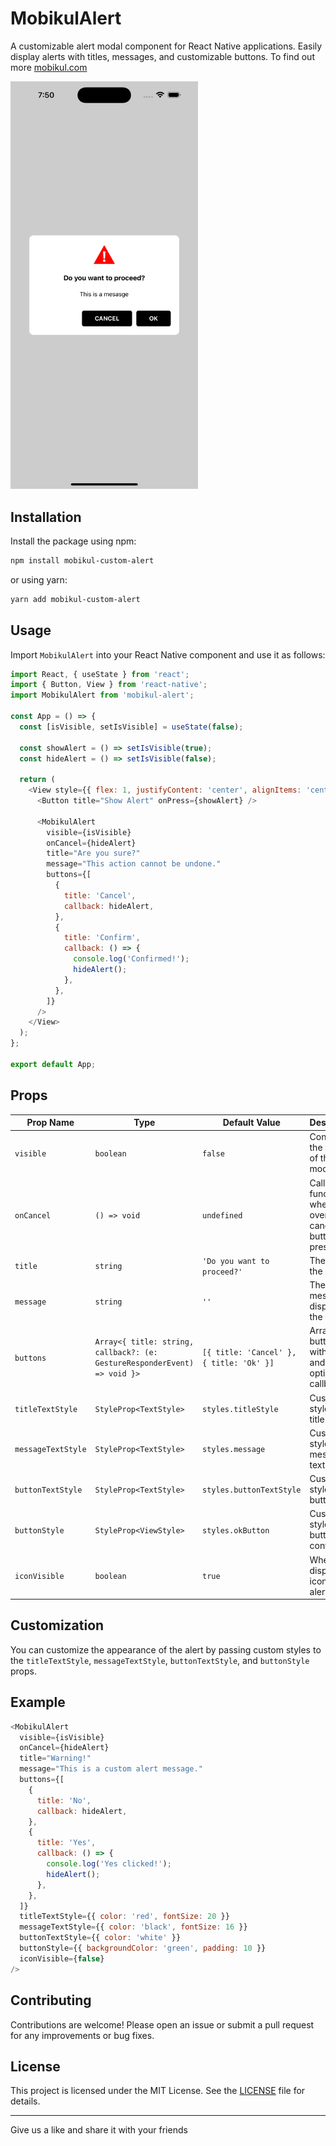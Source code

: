 # MobikulAlert

A customizable alert modal component for React Native applications. Easily display alerts with titles, messages, and customizable buttons.
To find out more [mobikul.com](https://mobikul.com/)

<img src="./src/assets/image.png" alt="MobikulAlert Preview" width="300" /> <!-- Smaller image -->
## Installation

Install the package using npm:

```bash
npm install mobikul-custom-alert
```

or using yarn:

```bash
yarn add mobikul-custom-alert
```

## Usage

Import `MobikulAlert` into your React Native component and use it as follows:

```javascript
import React, { useState } from 'react';
import { Button, View } from 'react-native';
import MobikulAlert from 'mobikul-alert';

const App = () => {
  const [isVisible, setIsVisible] = useState(false);

  const showAlert = () => setIsVisible(true);
  const hideAlert = () => setIsVisible(false);

  return (
    <View style={{ flex: 1, justifyContent: 'center', alignItems: 'center' }}>
      <Button title="Show Alert" onPress={showAlert} />

      <MobikulAlert
        visible={isVisible}
        onCancel={hideAlert}
        title="Are you sure?"
        message="This action cannot be undone."
        buttons={[
          {
            title: 'Cancel',
            callback: hideAlert,
          },
          {
            title: 'Confirm',
            callback: () => {
              console.log('Confirmed!');
              hideAlert();
            },
          },
        ]}
      />
    </View>
  );
};

export default App;
```

## Props

| Prop Name         | Type                          | Default Value               | Description                                                                 |
|-------------------|-------------------------------|-----------------------------|-----------------------------------------------------------------------------|
| `visible`         | `boolean`                     | `false`                     | Controls the visibility of the alert modal.                                 |
| `onCancel`        | `() => void`                  | `undefined`                 | Callback function when the overlay or cancel button is pressed.             |
| `title`           | `string`                      | `'Do you want to proceed?'` | The title of the alert.                                                     |
| `message`         | `string`                      | `''`                        | The message displayed in the alert.                                         |
| `buttons`         | `Array<{ title: string, callback?: (e: GestureResponderEvent) => void }>` | `[{ title: 'Cancel' }, { title: 'Ok' }]` | Array of buttons with titles and optional callbacks. |
| `titleTextStyle`  | `StyleProp<TextStyle>`        | `styles.titleStyle`         | Custom style for the title text.                                            |
| `messageTextStyle`| `StyleProp<TextStyle>`        | `styles.message`            | Custom style for the message text.                                          |
| `buttonTextStyle` | `StyleProp<TextStyle>`        | `styles.buttonTextStyle`    | Custom style for the button text.                                           |
| `buttonStyle`     | `StyleProp<ViewStyle>`        | `styles.okButton`           | Custom style for the button container.                                      |
| `iconVisible`     | `boolean`                     | `true`                      | Whether to display the icon in the alert.                                   |

## Customization

You can customize the appearance of the alert by passing custom styles to the `titleTextStyle`, `messageTextStyle`, `buttonTextStyle`, and `buttonStyle` props.

## Example

```javascript
<MobikulAlert
  visible={isVisible}
  onCancel={hideAlert}
  title="Warning!"
  message="This is a custom alert message."
  buttons={[
    {
      title: 'No',
      callback: hideAlert,
    },
    {
      title: 'Yes',
      callback: () => {
        console.log('Yes clicked!');
        hideAlert();
      },
    },
  ]}
  titleTextStyle={{ color: 'red', fontSize: 20 }}
  messageTextStyle={{ color: 'black', fontSize: 16 }}
  buttonTextStyle={{ color: 'white' }}
  buttonStyle={{ backgroundColor: 'green', padding: 10 }}
  iconVisible={false}
/>
```

## Contributing

Contributions are welcome! Please open an issue or submit a pull request for any improvements or bug fixes.

## License

This project is licensed under the MIT License. See the [LICENSE](LICENSE) file for details.

---


Give us a like and share it with your friends






